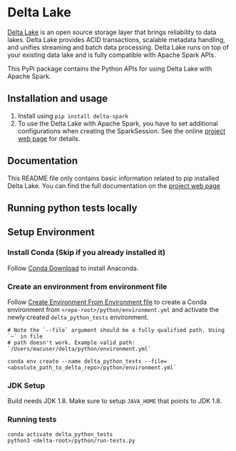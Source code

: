 # Delta Lake

[Delta Lake](https://delta.io) is an open source storage layer that brings reliability to data lakes. Delta Lake provides ACID transactions, scalable metadata handling, and unifies streaming and batch data processing. Delta Lake runs on top of your existing data lake and is fully compatible with Apache Spark APIs.

This PyPi package contains the Python APIs for using Delta Lake with Apache Spark.

## Installation and usage

1. Install using `pip install delta-spark`
2. To use the Delta Lake with Apache Spark, you have to set additional configurations when creating the SparkSession. See the online [project web page](https://docs.delta.io/latest/delta-intro.html) for details.

## Documentation

This README file only contains basic information related to pip installed Delta Lake. You can find the full documentation on the [project web page](https://docs.delta.io/latest/delta-intro.html)

## Running python tests locally

## Setup Environment
### Install Conda (Skip if you already installed it)
Follow [Conda Download](https://www.anaconda.com/download/) to install Anaconda.

### Create an environment from environment file
Follow [Create Environment From Environment file](https://docs.conda.io/projects/conda/en/latest/user-guide/tasks/manage-environments.html#create-env-from-file) to create a Conda environment from `<repo-root>/python/environment.yml` and activate the newly created `delta_python_tests` environment.

```
# Note the `--file` argument should be a fully qualified path. Using `~` in file
# path doesn't work. Example valid path: `/Users/macuser/delta/python/environment.yml`

conda env create --name delta_python_tests --file=<absolute_path_to_delta_repo>/python/environment.yml`
```

### JDK Setup
Build needs JDK 1.8. Make sure to setup `JAVA_HOME` that points to JDK 1.8.

### Running tests
```
conda activate delta_python_tests
python3 <delta-root>/python/run-tests.py
```

